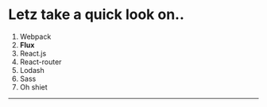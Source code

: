 # Letz take a quick look on..

1. Webpack
2. **Flux**
3. React.js
4. React-router
5. Lodash
6. Sass
7. Oh shiet

---

